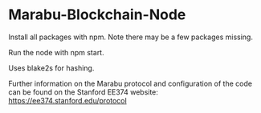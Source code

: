 # Marabu-Blockchain-Node

Install all packages with npm. Note there may be a few packages missing.

Run the node with npm start.

Uses blake2s for hashing.

Further information on the Marabu protocol and configuration of the code can be found on the Stanford EE374 website: https://ee374.stanford.edu/protocol
